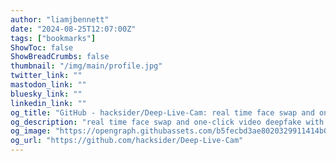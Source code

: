 ```yaml
---
author: "liamjbennett"
date: "2024-08-25T12:07:00Z"
tags: ["bookmarks"]
ShowToc: false
ShowBreadCrumbs: false
thumbnail: "/img/main/profile.jpg"
twitter_link: ""
mastodon_link: ""
bluesky_link: ""
linkedin_link: ""
og_title: "GitHub - hacksider/Deep-Live-Cam: real time face swap and one-click video deepfake with only a single image"
og_description: "real time face swap and one-click video deepfake with only a single image - hacksider/Deep-Live-Cam"
og_image: "https://opengraph.githubassets.com/b5fecbd3ae8020329911414b0e91f69ea0cc7279e1cfadd403f52d775972de02/hacksider/Deep-Live-Cam"
og_url: "https://github.com/hacksider/Deep-Live-Cam"
---
```

